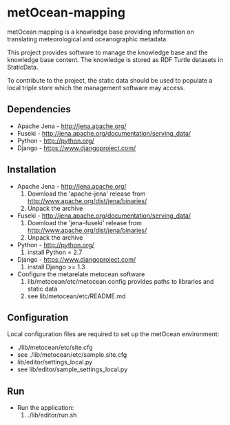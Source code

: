 metOcean-mapping
================

metOcean mapping is a knowledge base providing information on translating meteorological and oceanographic metadata.

This project provides software to manage the knowledge base and the knowledge base content. The knowledge is stored as RDF Turtle datasets in StaticData.

To contribute to the project, the static data should be used to populate a local triple store which the management software may access. 

Dependencies
------------
* Apache Jena - http://jena.apache.org/
* Fuseki - http://jena.apache.org/documentation/serving_data/
* Python - http://python.org/
* Django - https://www.djangoproject.com/

Installation
------------

* Apache Jena - http://jena.apache.org/
    1. Download the 'apache-jena' release from http://www.apache.org/dist/jena/binaries/
    2. Unpack the archive
* Fuseki - http://jena.apache.org/documentation/serving_data/
    1. Download the 'jena-fuseki' release from http://www.apache.org/dist/jena/binaries/
    2. Unpack the archive
* Python - http://python.org/
    1. install Python = 2.7
* Django - https://www.djangoproject.com/
    1. install Django >= 1.3
* Configure the metarelate metocean software
    1. lib/metocean/etc/metocean.config provides paths to libraries and static data
    2. see lib/metocean/etc/README.md

Configuration
-------------

Local configuration files are required to set up the metOcean environment:

* ./lib/metocean/etc/site.cfg
 * see ./lib/metocean/etc/sample.site.cfg
* lib/editor/settings_local.py
 * see lib/editor/sample_settings_local.py

Run
---

* Run the application:
    1. ./lib/editor/run.sh
